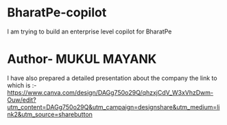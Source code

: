 # BharatPe-copilot
I am trying to build an enterprise level copilot for BharatPe
# Author- MUKUL MAYANK

I have also prepared a detailed presentation about the company the link to which is  :- https://www.canva.com/design/DAGg750o29Q/qhzxjCdV_W3xVhzDwm-Ouw/edit?utm_content=DAGg750o29Q&utm_campaign=designshare&utm_medium=link2&utm_source=sharebutton
